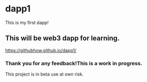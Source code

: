 # dapp1
This is my first dapp!
## This will be web3 dapp for learning.
https://githubhow.github.io/dapp1/
### Thank you for any feedback!This is a work in progress.
This project is in beta use at own risk.
